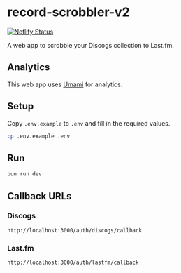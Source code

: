 # record-scrobbler-v2

[![Netlify Status](https://api.netlify.com/api/v1/badges/db880898-6a4b-4769-a68d-1062535597c7/deploy-status)](https://app.netlify.com/sites/record-scrobbler/deploys)

A web app to scrobble your Discogs collection to Last.fm.

## Analytics

This web app uses [Umami](https://us.umami.is/dashboard) for analytics.

## Setup

Copy `.env.example` to `.env` and fill in the required values.

```bash
cp .env.example .env
```

## Run

```bash
bun run dev
```

## Callback URLs

### Discogs

`http://localhost:3000/auth/discogs/callback`

### Last.fm

`http://localhost:3000/auth/lastfm/callback`
